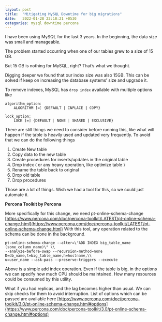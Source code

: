 ```yaml
---
layout: post
title:  "Mitigating MySQL Downtime for big migrations"
date:   2022-01-28 22:10:21 +0530
categories: mysql downtime percona
---
```



I have been using MySQL for the last 3 years. In the beginning, the data size was small and manageable.

The problem started occurring when one of our tables grew to a size of 15 GB.

But 15 GB is nothing for MySQL, right? That’s what we thought.

Digging deeper we found that our index size was also 15GB. This can be solved if keep on increasing the database systems’ size and upgrade it.

To remove indexes, MySQL has `drop index` available with multiple options like

```
algorithm_option:
    ALGORITHM [=] {DEFAULT | INPLACE | COPY}

lock_option:
    LOCK [=] {DEFAULT | NONE | SHARED | EXCLUSIVE}
```
There are still things we need to consider before running this, like what will happen if the table is heavily used and updated very frequently.
To avoid that we can do the following things
1. Create New table
2. Copy data to the new table
3. Create procedures for inserts/updates in the original table
4. Drop index ( or any heavy operation, like optimize table )
5. Rename the table back to original
6. Drop old table
7. Drop procedures

Those are a lot of things. Wish we had a tool for this, so we could just automate it.

**Percona Toolkit by Percona**

More specifically for this change, we need pt-online-schema-change [https://www.percona.com/doc/percona-toolkit/LATEST/pt-online-schema-change.html](https://www.percona.com/doc/percona-toolkit/LATEST/pt-online-schema-change.html)
With this tool, any operation related to the schema can be done in the background.
```
pt-online-schema-change --alter=\"ADD INDEX big_table_name (some_column_name)\" \\ 
--analyze-before-swap --recursion-method=none D=db_name,t=big_table_name,h=hostname,\\
u=user_name --ask-pass --preserve-triggers --execute
```

Above is a simple add index operation. Even if the table is big, in the options we can specify how much CPU should be maintained. How many resources could be consumed by this utility.

What if you had replicas, and the lag becomes higher than usual. We can skip checks for them to avoid interruption.
List of options which can be passed are available here 
[https://www.percona.com/doc/percona-toolkit/3.0/pt-online-schema-change.html#options](https://www.percona.com/doc/percona-toolkit/3.0/pt-online-schema-change.html#options)
